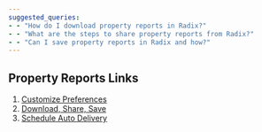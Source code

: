 ```yaml
---
suggested_queries:
- - "How do I download property reports in Radix?"
- - "What are the steps to share property reports from Radix?"
- - "Can I save property reports in Radix and how?"
---
```

## Property Reports Links

1. [Customize Preferences](https://help.radix.com/hc/en-us/articles/9149671901965-Customize-Property-Report-Preferences-Video-)
2. [Download, Share, Save](https://help.radix.com/hc/en-us/articles/9149665219597-Download-Share-Save-Property-Reports-Video-)
3. [Schedule Auto Delivery](https://help.radix.com/hc/en-us/articles/9149577351309-Schedule-Property-Report-Auto-Delivery-Video-)
